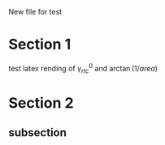
New file for test

# Section 1

test latex rending of $\gamma^{0}_{rtc}$ and $\arctan{(1/area)}$

# Section 2

## subsection
